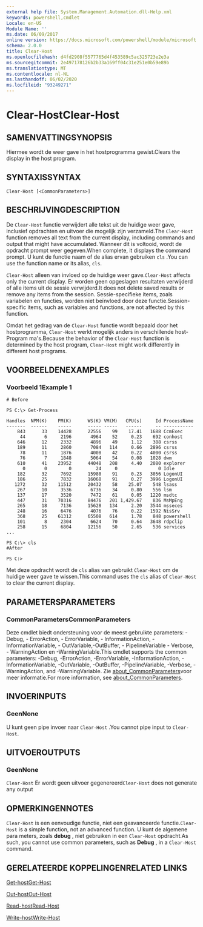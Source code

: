 ```yaml
---
external help file: System.Management.Automation.dll-Help.xml
keywords: powershell,cmdlet
Locale: en-US
Module Name: ''
ms.date: 06/09/2017
online version: https://docs.microsoft.com/powershell/module/microsoft.powershell.core/clear-host?view=powershell-7&WT.mc_id=ps-gethelp
schema: 2.0.0
title: Clear-Host
ms.openlocfilehash: d4fd2908f5577765d4f453589c5ac325723e2e3a
ms.sourcegitcommit: 2e497178126b2b33a169ff04c31e251e0b59e89b
ms.translationtype: MT
ms.contentlocale: nl-NL
ms.lasthandoff: 06/02/2020
ms.locfileid: "93249271"
---
```

# <span data-ttu-id="c7c9c-103">Clear-Host</span><span class="sxs-lookup"><span data-stu-id="c7c9c-103">Clear-Host</span></span>

## <span data-ttu-id="c7c9c-104">SAMENVATTING</span><span class="sxs-lookup"><span data-stu-id="c7c9c-104">SYNOPSIS</span></span>

<span data-ttu-id="c7c9c-105">Hiermee wordt de weer gave in het hostprogramma gewist.</span><span class="sxs-lookup"><span data-stu-id="c7c9c-105">Clears the display in the host program.</span></span>

## <span data-ttu-id="c7c9c-106">SYNTAXIS</span><span class="sxs-lookup"><span data-stu-id="c7c9c-106">SYNTAX</span></span>

```
Clear-Host [<CommonParameters>]
```

## <span data-ttu-id="c7c9c-107">BESCHRIJVING</span><span class="sxs-lookup"><span data-stu-id="c7c9c-107">DESCRIPTION</span></span>

<span data-ttu-id="c7c9c-108">De `Clear-Host` functie verwijdert alle tekst uit de huidige weer gave, inclusief opdrachten en uitvoer die mogelijk zijn verzameld.</span><span class="sxs-lookup"><span data-stu-id="c7c9c-108">The `Clear-Host` function removes all text from the current display, including commands and output that might have accumulated.</span></span> <span data-ttu-id="c7c9c-109">Wanneer dit is voltooid, wordt de opdracht prompt weer gegeven.</span><span class="sxs-lookup"><span data-stu-id="c7c9c-109">When complete, it displays the command prompt.</span></span> <span data-ttu-id="c7c9c-110">U kunt de functie naam of de alias ervan gebruiken `cls` .</span><span class="sxs-lookup"><span data-stu-id="c7c9c-110">You can use the function name or its alias, `cls`.</span></span>

<span data-ttu-id="c7c9c-111">`Clear-Host` alleen van invloed op de huidige weer gave.</span><span class="sxs-lookup"><span data-stu-id="c7c9c-111">`Clear-Host` affects only the current display.</span></span> <span data-ttu-id="c7c9c-112">Er worden geen opgeslagen resultaten verwijderd of alle items uit de sessie verwijderd.</span><span class="sxs-lookup"><span data-stu-id="c7c9c-112">It does not delete saved results or remove any items from the session.</span></span> <span data-ttu-id="c7c9c-113">Sessie-specifieke items, zoals variabelen en functies, worden niet beïnvloed door deze functie.</span><span class="sxs-lookup"><span data-stu-id="c7c9c-113">Session-specific items, such as variables and functions, are not affected by this function.</span></span>

<span data-ttu-id="c7c9c-114">Omdat het gedrag van de `Clear-Host` functie wordt bepaald door het hostprogramma, `Clear-Host` werkt mogelijk anders in verschillende host-Program ma's.</span><span class="sxs-lookup"><span data-stu-id="c7c9c-114">Because the behavior of the `Clear-Host` function is determined by the host program, `Clear-Host` might work differently in different host programs.</span></span>

## <span data-ttu-id="c7c9c-115">VOORBEELDEN</span><span class="sxs-lookup"><span data-stu-id="c7c9c-115">EXAMPLES</span></span>

### <span data-ttu-id="c7c9c-116">Voorbeeld 1</span><span class="sxs-lookup"><span data-stu-id="c7c9c-116">Example 1</span></span>

```
# Before

PS C:\> Get-Process

Handles  NPM(K)    PM(K)      WS(K) VM(M)   CPU(s)     Id ProcessName
-------  ------    -----      ----- -----   ------     -- -----------
    843      33    14428      22556    99    17.41   1688 CcmExec
     44       6     2196       4964    52     0.23    692 conhost
    646      12     2332       4896    49     1.12    388 csrss
    189      11     2860       7084   114     0.66   2896 csrss
     78      11     1876       4008    42     0.22   4000 csrss
     76       7     1848       5064    54     0.08   1028 dwm
    610      41    23952      44048   208     4.40   2080 explorer
      0       0        0         24     0               0 Idle
    182      32     7692      15980    91     0.23   3056 LogonUI
    186      25     7832      16068    91     0.27   3996 LogonUI
   1272      32    11512      20432    58    25.07    548 lsass
    267      10     3536       6736    34     0.80    556 lsm
    137      17     3520       7472    61     0.05   1220 msdtc
    447      31    70316      84476   201 1,429.67    836 MsMpEng
    265      18     7136      15628   134     2.20   3544 msseces
    248      16     6476       4076    76     0.22   1592 NisSrv
    368      25    61312      65508   614     1.78    848 powershell
    101       8     2304       6624    70     0.64   3648 rdpclip
    258      15     6804      12156    50     2.65    536 services
...

PS C:\> cls
#After

PS C:>
```

<span data-ttu-id="c7c9c-117">Met deze opdracht wordt de `cls` alias van gebruikt `Clear-Host` om de huidige weer gave te wissen.</span><span class="sxs-lookup"><span data-stu-id="c7c9c-117">This command uses the `cls` alias of `Clear-Host` to clear the current display.</span></span>

## <span data-ttu-id="c7c9c-118">PARAMETERS</span><span class="sxs-lookup"><span data-stu-id="c7c9c-118">PARAMETERS</span></span>

### <span data-ttu-id="c7c9c-119">CommonParameters</span><span class="sxs-lookup"><span data-stu-id="c7c9c-119">CommonParameters</span></span>
<span data-ttu-id="c7c9c-120">Deze cmdlet biedt ondersteuning voor de meest gebruikte parameters: -Debug, - ErrorAction, - ErrorVariable, - InformationAction, -InformationVariable, - OutVariable,-OutBuffer, - PipelineVariable - Verbose, - WarningAction en -WarningVariable.</span><span class="sxs-lookup"><span data-stu-id="c7c9c-120">This cmdlet supports the common parameters: -Debug, -ErrorAction, -ErrorVariable, -InformationAction, -InformationVariable, -OutVariable, -OutBuffer, -PipelineVariable, -Verbose, -WarningAction, and -WarningVariable.</span></span> <span data-ttu-id="c7c9c-121">Zie [about_CommonParameters](https://go.microsoft.com/fwlink/?LinkID=113216)voor meer informatie.</span><span class="sxs-lookup"><span data-stu-id="c7c9c-121">For more information, see [about_CommonParameters](https://go.microsoft.com/fwlink/?LinkID=113216).</span></span>

## <span data-ttu-id="c7c9c-122">INVOER</span><span class="sxs-lookup"><span data-stu-id="c7c9c-122">INPUTS</span></span>

### <span data-ttu-id="c7c9c-123">Geen</span><span class="sxs-lookup"><span data-stu-id="c7c9c-123">None</span></span>

<span data-ttu-id="c7c9c-124">U kunt geen pipe invoer naar `Clear-Host` .</span><span class="sxs-lookup"><span data-stu-id="c7c9c-124">You cannot pipe input to `Clear-Host`.</span></span>

## <span data-ttu-id="c7c9c-125">UITVOER</span><span class="sxs-lookup"><span data-stu-id="c7c9c-125">OUTPUTS</span></span>

### <span data-ttu-id="c7c9c-126">Geen</span><span class="sxs-lookup"><span data-stu-id="c7c9c-126">None</span></span>

<span data-ttu-id="c7c9c-127">`Clear-Host` Er wordt geen uitvoer gegenereerd</span><span class="sxs-lookup"><span data-stu-id="c7c9c-127">`Clear-Host` does not generate any output</span></span>

## <span data-ttu-id="c7c9c-128">OPMERKINGEN</span><span class="sxs-lookup"><span data-stu-id="c7c9c-128">NOTES</span></span>

<span data-ttu-id="c7c9c-129">`Clear-Host` is een eenvoudige functie, niet een geavanceerde functie.</span><span class="sxs-lookup"><span data-stu-id="c7c9c-129">`Clear-Host` is a simple function, not an advanced function.</span></span> <span data-ttu-id="c7c9c-130">U kunt de algemene para meters, zoals **debug** , niet gebruiken in een `Clear-Host` opdracht.</span><span class="sxs-lookup"><span data-stu-id="c7c9c-130">As such, you cannot use common parameters, such as **Debug** , in a `Clear-Host` command.</span></span>

## <span data-ttu-id="c7c9c-131">GERELATEERDE KOPPELINGEN</span><span class="sxs-lookup"><span data-stu-id="c7c9c-131">RELATED LINKS</span></span>

[<span data-ttu-id="c7c9c-132">Get-host</span><span class="sxs-lookup"><span data-stu-id="c7c9c-132">Get-Host</span></span>](../Microsoft.PowerShell.Utility/Get-Host.md)

[<span data-ttu-id="c7c9c-133">Out-host</span><span class="sxs-lookup"><span data-stu-id="c7c9c-133">Out-Host</span></span>](Out-Host.md)

[<span data-ttu-id="c7c9c-134">Read-host</span><span class="sxs-lookup"><span data-stu-id="c7c9c-134">Read-Host</span></span>](../Microsoft.PowerShell.Utility/Read-Host.md)

[<span data-ttu-id="c7c9c-135">Write-host</span><span class="sxs-lookup"><span data-stu-id="c7c9c-135">Write-Host</span></span>](../Microsoft.PowerShell.Utility/Write-Host.md)

